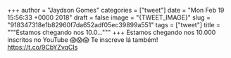 
+++
author = "Jaydson Gomes"
categories = ["tweet"]
date = "Mon Feb 19 15:56:33 +0000 2018"
draft = false
image = "{TWEET_IMAGE}"
slug = "918347318e1b82960f7da652adf05ec39899a551"
tags = ["tweet"]
title = """Estamos chegando nos 10.0..."""
+++
Estamos chegando nos 10.000 inscritos no YouTube 😱😱😱
Te inscreve lá também! https://t.co/9CbYZvqCIs
